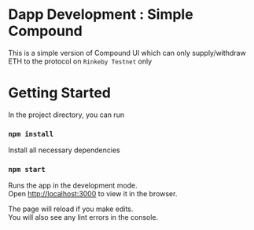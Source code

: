 # Dapp Development : Simple Compound
This is a simple version of Compound UI which can only supply/withdraw ETH to the protocol on `Rinkeby Testnet` only

# Getting Started 

In the project directory, you can run 

### `npm install`
Install all necessary dependencies


### `npm start`
Runs the app in the development mode.\
Open [http://localhost:3000](http://localhost:3000) to view it in the browser.

The page will reload if you make edits.\
You will also see any lint errors in the console.

